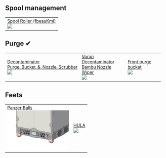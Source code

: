 ## Spool management

<table>
<tr>
<td><a href="https://www.printables.com/fr/model/361212-spool-roller-for-2020-extrusion-on-v24">Spool Roller (fbeauKmi) </br>
  <img src="https://media.printables.com/media/prints/361212/images/3060519_727b1ff2-b1ef-4cac-9444-2fee386d39e5/thumbs/inside/1600x1200/jpg/20230107_030619.webp" style="width:200px;"/></a></br></td>
</tr>
</table> 

## Purge ✔

<table>
<tr>
<td><a href="https://www.printables.com/fr/model/97976-voron-nozzle-cleaner-purge-bucket">Decontaminator </br>Purge_Bucket_&_Nozzle_Scrubber</br>
  <img src="https://media.printables.com/media/comment_images/8e/1b4e14-a582-4a28-bb23-a2b8b947a752/thumbs/inside/640x480/jpg/img_3195.webp" style="width:200px;"/></a></br></td>
<td><a href="https://www.printables.com/fr/model/627261-voron-decontaminator-using-bambu-nozzle-wiper/files">Voron Decontaminator </br>Bambu Nozzle Wiper</br>
  <img src="https://media.printables.com/media/prints/627261/images/4972020_31157d58-8ca1-48b4-ba8b-f722221fb07a_0496df54-3ea3-40ad-b194-34fd95d64842/thumbs/inside/1280x960/jpg/voron-decontaminator-bambu-wiper1.webp" style="width:200px;"/></a></br></td>
<td><a href="https://github.com/falcon14141/Voron_Mods/tree/master/Front%20Purge%20Bucket">Front purge bucket</br>
  <img src="https://github.com/falcon14141/Voron_Mods/raw/master/Front%20Purge%20Bucket/images/bucket350mm.png" style="width:200px;"/></a></br></td>
</tr>
</table> 

## Feets

<table>
<tr>
<td><a href="https://github.com/VoronDesign/VoronUsers/tree/main/printer_mods/Slidr/PanzerBalls2.4">Panzer Balls </br>
  <img src="https://github.com/VoronDesign/VoronUsers/blob/main/printer_mods/Slidr/PanzerBalls2.4/01-Normal/Panzerballs.png?raw=true" style="width:200px;"/></a></br></td>
<td><a href="https://makerworld.com/en/models/417509?from=search#profileId-319901">HULA </br>
  <img src="https://makerworld.bblmw.com/makerworld/model/DSM00000000417509/design/2024-04-26_000788df2194e.png?image_process=format,webp" style="width:200px;"/></a></br></td>

</tr>
</table> 
